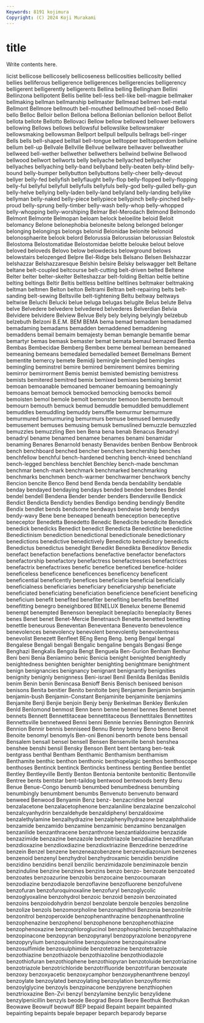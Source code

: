 ```yaml
---
Keywords: 8191 kojimura
Copyright: (C) 2024 Koji Murakami
---
```


# title

Write contents here.



licist bellicose bellicosely bellicoseness bellicosities
bellicosity bellied bellies belliferous belligerence belligerences belligerencies belligerency belligerent belligerently
belligerents Bellina belling Bellingham Bellini Bellinzona bellipotent Bellis bellite bell-less
bell-like bell-magpie bellmaker bellmaking bellman bellmanship bellmaster Bellmead bellmen bell-metal
Bellmont Bellmore bellmouth bell-mouthed bellmouthed bell-nosed Bello bello Belloc Belloir
bellon Bellona bellona Bellonian bellonion belloot Bellot bellota bellote Bellotto
Bellovaci Bellow bellow bellowed bellower bellowers bellowing Bellows bellows bellowsful
bellowslike bellowsmaker bellowsmaking bellowsman Bellport bellpull bellpulls bellrags bell-ringer Bells
bells bell-shaped belltail bell-tongue belltopper belltopperdom belluine bellum bell-up Bellvale
Bellville Bellvue bellware bellwaver bellweather bellweed bell-wether bellwether bellwethers bellwind
bellwine Bellwood bellwood bellwort bellworts belly bellyache bellyached bellyacher bellyaches
bellyaching belly-band bellyband belly-beaten belly-blind belly-bound belly-bumper bellybutton bellybuttons belly-cheer
belly-devout bellyer belly-fed bellyfish bellyflaught belly-flop belly-flopped belly-flopping belly-ful bellyful
bellyfull bellyfulls bellyfuls belly-god belly-gulled belly-gun belly-helve bellying belly-laden belly-land
bellyland belly-landing bellylike bellyman belly-naked belly-piece bellypiece bellypinch belly-pinched belly-proud
belly-sprung belly-timber belly-wash belly-whop belly-whopped belly-whopping belly-worshiping Belmar Bel-Merodach Belmond
Belmondo Belmont Belmonte Belmopan beloam belock beloeilite beloid Beloit belomancy
Belone belonephobia belonesite belong belonged belonger belonging belongings belongs belonid
Belonidae belonite belonoid belonosphaerite belook belord Belorussia Belorussian belorussian Belostok
Belostoma Belostomatidae Belostomidae belotte belouke belout belove beloved beloveds Belovo
below belowdecks belowground belows belowstairs belozenged Belpre Bel-Ridge bels Belsano
Belsen Belshazzar belshazzar Belshazzaresque Belshin belsire Belsky belswagger belt Beltane
beltane belt-coupled beltcourse belt-cutting belt-driven belted Beltene Belter belter belter-skelter
Belteshazzar belt-folding Beltian beltie beltine belting beltings Beltir Beltis beltless
beltline beltlines beltmaker beltmaking beltman beltmen Belton belton Beltrami Beltran
belt-repairing belts belt-sanding belt-sewing Beltsville belt-tightening Beltu beltway beltways beltwise
Beluchi Belucki belue beluga belugas belugite Belus belute Belva belve
Belvedere belvedere belvedered belvederes Belverdian Belvia Belvidere belvidere Belview Belvue
Bely bely belying belyingly belzebub belzebuth Belzoni B.E.M. BEM BEMA
bema bemad bemadam bemadamed bemadaming bemadams bemadden bemaddened bemaddening bemaddens
bemail bemaim bemajesty beman bemangle bemantle bemar bemartyr bemas bemask
bemaster bemat bemata bemaul bemazed Bemba Bembas Bembecidae Bemberg Bembex
beme bemeal bemean bemeaned bemeaning bemeans bemedaled bemedalled bemeet Bemelmans
Bement bementite bemercy bemete Bemidji bemingle bemingled bemingles bemingling beminstrel
bemire bemired bemirement bemires bemiring bemirror bemirrorment Bemis bemist bemisted
bemisting bemistress bemists bemitered bemitred bemix bemixed bemixes bemixing bemixt
bemoan bemoanable bemoaned bemoaner bemoaning bemoaningly bemoans bemoat bemock bemocked
bemocking bemocks bemoil bemoisten bemol bemole bemolt bemonster bemoon bemotto
bemoult bemourn bemouth bemuck bemud bemuddle bemuddled bemuddlement bemuddles bemuddling
bemuddy bemuffle bemurmur bemurmure bemurmured bemurmuring bemurmurs bemuse bemused bemusedly
bemusement bemuses bemusing bemusk bemuslined bemuzzle bemuzzled bemuzzles bemuzzling Ben
ben Bena bena benab Benacus Benadryl benadryl bename benamed benamee
benames benami benamidar benaming Benares Benarnold benasty Benavides benben Benbow
Benbrook bench benchboard benched bencher benchers benchership benches benchfellow benchful
bench-hardened benching bench-kneed benchland bench-legged benchless benchlet Benchley bench-made benchman
benchmar bench-mark benchmark benchmarked benchmarking benchmarks benchmen bench-warmer benchwarmer benchwork
benchy Bencion bencite Benco Bend bend Benda benda bendability bendable
benday bendayed bendaying bendays bended bendee bendees Bendel bendel bendell
Bendena Bender bender benders Bendersville Bendick Bendict Bendicta Bendicty bendies
Bendigo bending bendingly Bendite Bendix bendlet bends bendsome bendways bendwise
bendy bendys bendy-wavy Bene bene beneaped beneath beneception beneceptive beneceptor
Benedetta Benedetto Benedic Benedicite benedicite Benedick benedick benedicks Benedict benedict
Benedicta Benedictine benedictine Benedictinism benediction benedictional benedictionale benedictionary benedictions benedictive
benedictively Benedicto benedictory benedicts Benedictus benedictus benedight Benedikt Benedikta Benediktov
Benedix benefact benefaction benefactions benefactive benefactor benefactors benefactorship benefactory benefactress
benefactresses benefactrices benefactrix benefactrixes benefic benefice beneficed benefice-holder beneficeless beneficence
beneficences beneficency beneficent beneficential beneficently benefices beneficiaire beneficial beneficially beneficialness
beneficiaries beneficiary beneficiaryship beneficiate beneficiated beneficiating beneficiation beneficience beneficient beneficing
beneficium benefit benefited benefiter benefiting benefits benefitted benefitting benegro beneighbored
BENELUX Benelux beneme Benemid benempt benempted Benenson beneplacit beneplacito beneplacity
Benes benes Benet benet Benet-Mercie Benetnasch Benetta benetted benetting benettle
beneurous Beneventan Beneventana Benevento benevolence benevolences benevolency benevolent benevolently benevolentness
benevolist Benezett Benfleet BEng Beng Beng. beng Bengal bengal Bengalese
Bengali bengali Bengalic bengaline bengals Bengasi Benge Benghazi Bengkalis Bengola
Bengt Benguela Ben-Gurion Benham Benhur Beni beni Benia Beniamino benic
Benicia benight benighted benightedly benightedness benighten benighter benighting benightmare benightment
benign benignancies benignancy benignant benignantly benignities benignity benignly benignness Beni-israel
Benil Benilda Benildas Benildis benim Benin benin Benincasa Benioff Benis
Benisch beniseed benison benisons Benita benitier Benito benitoite benj Benjamen
Benjamin benjamin benjamin-bush Benjamin-Constant Benjaminite benjaminite benjamins Benjamite Benji Benjie
benjoin Benjy benjy Benkelman Benkley Benkulen Benld Benlomond benmost Benn
benn benne bennel bennes Bennet bennet bennets Bennett Bennettitaceae bennettitaceous
Bennettitales Bennettites Bennettsville bennetweed Benni benni Bennie bennies Bennington Bennink
Bennion Bennir bennis benniseed Bennu Benny benny Beno beno Benoit
Benoite benomyl benomyls Ben-oni Benoni benorth benote bens bensail Bensalem
bensall bensel bensell Bensen Bensenville bensh benshea benshee benshi bensil
Bensky Benson Bent bent bentang ben-teak bentgrass benthal Bentham Benthamic
Benthamism benthamism Benthamite benthic benthon benthonic benthopelagic benthos benthoscope benthoses
Bentinck bentinck Bentincks bentiness benting Bentlee bentlet Bentley Bentleyville Bently
Benton Bentonia bentonite bentonitic Bentonville Bentree bents bentstar bent-taildog bentwood
bentwoods benty Benu Benue Benue-Congo benumb benumbed benumbedness benumbing benumbingly
benumbment benumbs Benvenuto benvenuto benward benweed Benwood Benyamin Benz benz-
benzacridine benzal benzalacetone benzalacetophenone benzalaniline benzalazine benzalcohol benzalcyanhydrin benzaldehyde benzaldiphenyl
benzaldoxime benzalethylamine benzalhydrazine benzalphenylhydrazone benzalphthalide benzamide benzamido benzamine benzaminic benzamino
benzanalgen benzanilide benzanthracene benzanthrone benzantialdoxime benzazide benzazimide benzazine benzazole benzbitriazole
benzdiazine benzdifuran benzdioxazine benzdioxdiazine benzdioxtriazine Benzedrine benzedrine benzein Benzel benzene
benzeneazobenzene benzenediazonium benzenes benzenoid benzenyl benzhydrol benzhydroxamic benzidin benzidine benzidino
benzidins benzil benzilic benzimidazole benziminazole benzin benzinduline benzine benzines benzins
benzo benzo- benzoate benzoated benzoates benzoazurine benzobis benzocaine benzocoumaran benzodiazine
benzodiazole benzoflavine benzofluorene benzofulvene benzofuran benzofuroquinoxaline benzofuryl benzoglycolic benzoglyoxaline benzohydrol
benzoic benzoid benzoin benzoinated benzoins benzoiodohydrin benzol benzolate benzole benzoles
benzoline benzolize benzols benzomorpholine benzonaphthol Benzonia benzonitrile benzonitrol benzoperoxide benzophenanthrazine
benzophenanthroline benzophenazine benzophenol benzophenone benzophenothiazine benzophenoxazine benzophloroglucinol benzophosphinic benzophthalazine benzopinacone
benzopyran benzopyranyl benzopyrazolone benzopyrene benzopyrylium benzoquinoline benzoquinone benzoquinoxaline benzosulfimide benzosulphimide
benzotetrazine benzotetrazole benzothiazine benzothiazole benzothiazoline benzothiodiazole benzothiofuran benzothiophene benzothiopyran benzotoluide
benzotriazine benzotriazole benzotrichloride benzotrifluoride benzotrifuran benzoxate benzoxy benzoxyacetic benzoxycamphor benzoxyphenanthrene
benzoyl benzoylate benzoylated benzoylating benzoylation benzoylformic benzoylglycine benzoyls benzpinacone benzpyrene
benzthiophen benztrioxazine Ben-Zvi benzyl benzylamine benzylic benzylidene benzylpenicillin benzyls beode
Beograd Beora Beore Beothuk Beothukan Beowawe Beowulf beowulf BEP bepaid
Bepaint bepaint bepainted bepainting bepaints bepale bepaper beparch beparody beparse
